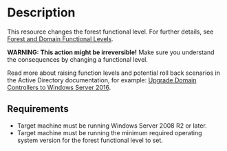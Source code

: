 # Description

This resource changes the forest functional level. For further details, see [Forest and Domain Functional Levels](https://docs.microsoft.com/en-us/windows-server/identity/ad-ds/active-directory-functional-levels).

**WARNING: This action might be irreversible!** Make sure you understand
the consequences by changing a functional level.

Read more about raising function levels and potential roll back
scenarios in the Active Directory documentation, for example: [Upgrade Domain Controllers to Windows Server 2016](https://docs.microsoft.com/en-us/windows-server/identity/ad-ds/deploy/upgrade-domain-controllers).

## Requirements

* Target machine must be running Windows Server 2008 R2 or later.
* Target machine must be running the minimum required operating system
  version for the forest functional level to set.

